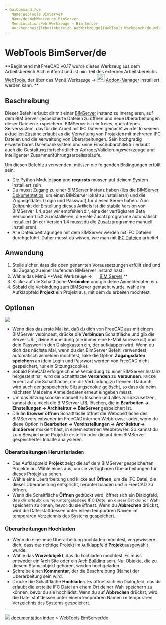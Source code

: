 ```yaml
---
- GuiCommand:/de
   Name:WebTools BimServer
   Name/de:WebWerkzeuge BimServer‏‎
   MenuLocation:Web Werkzeuge → Bim Server‏‎
   Workbenches:[Arbeitsbereich WebWerkzeuge](WebTools_Workbench/de.md)
---
```


# WebTools BimServer/de


**Beginnend mit FreeCAD v0.17 wurde dieses Werkzeug aus dem Arbeitsbereich Arch entfernt und ist nun Teil des externen Arbeitsbereichs [WebTools](WebTools_Workbench/de.md), der über das Menü Werkzeuge → <img src="images/AddonManager.svg" width=24px> [Addon-Manager](Std_AddonMgr/de.md) installiert werden kann.
**

## Beschreibung

Dieser Befehl erlaubt dir mit einer [BIMServer](http://www.bimserver.org) Instanz zu interagieren, auf dem BIM Server gespeicherte Dateien zu öffnen und neue Überarbeitungen dieser Dateien zu speichern. BIMServer ist ein freies, quelloffenes Serversystem, das für die Arbeit mit IFC Dateien gemacht wurde. In seinem aktuellen Zustand erlaubt es die Verwaltung von Projekten mit mehreren IFC Dateien und die Verwaltung von Überarbeitungen. Sein hochgradig erweiterbares Datenbanksystem und seine Einschubarchitektur erlaubt auch die Gestaltung fortschrittlicher Abfrage/Validierungswerkzeuge und intelligenter Zusammenführungsarbeitsabläufe.

Um diesen Befehl zu verwenden, müssen die folgenden Bedingungen erfüllt sein:

-   Die Python Module **json** und **requests** müssen auf deinem System installiert sein.
-   Du musst Zugang zu einer BIMServer Instanz haben (lies die [BIMServer Dokumentation](https://github.com/opensourceBIM/BIMserver/wiki), um einen BIMServer lokal zu installieren) und die Zugangsdaten (Login und Passwort) für diesen Server haben. Zum Zeitpunkt der Erstellung dieses Artikels ist die stabile Version von BIMServer 1.4, aber wir empfehlen dir, eine der verfügbaren Beta Versionen 1.5.X zu installieren, die viele Zusatzprogramme automatisch installiert (in der Version 1.4 musst du die Zusatzprogramme manuell installieren).
-   Alle Dateiübertragungen mit dem BIMServer werden mit IFC Dateien durchgeführt. Daher musst du wissen, wie man mit [IFC Dateien](Arch_IFC/de.md) arbeitet.

## Anwendung

1.  Stelle sicher, dass die oben genannten Voraussetzungen erfüllt sind und du Zugang zu einer laufenden BIMServer Instanz hast.
2.  Wähle das Menü **Web Werkzeuge → <img src="images/WebTools_BimServer.svg" width=16px> [BIM Server](WebTools_BimServer/de.md)
**
3.  Klicke auf die Schaltfläche **Verbinden** und gib deine Anmeldedaten ein.
4.  Sobald die Verbindung zum BIMServer gemacht wurde, wähle im Aufklappfeld **Projekt** ein Projekt aus, mit dem du arbeiten möchtest.

## Optionen

![](images/Arch_Bimserver_panel.jpg )

-   Wenn dies das erste Mal ist, daß du dich von FreeCAD aus mit einem BIMServer verbindest, drücke die **Verbinden** Schaltfläche und gib die Server URL, deine Anmeldung (die immer eine E-Mail Adresse ist) und dein Passwort in den Dialogkasten ein, der aufklappen wird. Wenn du dich das nächste Mal, wenn du den BimServer Befehl verwendest, automatisch anmelden möchtest, hake die Option **Zugangsdaten speichern** an (dein Login und Passwort werden von FreeCAD nicht gespeichert, nur ein Sitzungscookie).
-   Sobald FreeCAD erfolgreich eine Verbindung zu einer BIMServer Instanz hergestellt hat, wird die Schaltfläche **Verbinden** zu **Verbunden**. Klicke erneut auf die Schaltfläche, um die Verbindung zu trennen. Dadurch wird auch der gespeicherte Sitzungscookie gelöscht, so dass du beim nächsten Mal deine Anmeldedaten erneut eingeben musst.
-   Um das Sitzungscookie manuell zu löschen und alles zurückzusetzen, kannst du einfach die BIMServer URL löschen, die in **Bearbeiten → Einstellungen → Architektur → BimServer** gespeichert ist.
-   Die **Im Browser öffnen** Schaltfläche öffnet die Weboberfläche des BIMServers entweder im FreeCAD internen Webbrowser oder, wenn du diese Option in **Bearbeiten → Voreinstellungen → Architektur → BimServer** markiert hast, in einem externen Webbrowser. So kannst du zum Beispiel neue Projekte erstellen oder die auf dem BIMServer gespeicherten Inhalte analysieren.

### Überarbeitungen Herunterladen 

-   Das Aufklappfeld **Projekt** zeigt die auf dem BIMServer gespeicherten Projekte an. Wähle eines aus, um die verfügbaren Überarbeitungen für dieses Projekt zu sehen.
-   Wähle eine Überarbeitung und klicke auf **Öffnen**, um die IFC Datei, die dieser Überarbeitung entspricht, herunterzuladen und in FreeCAD zu öffnen.
-   Wenn die Schaltfläche **Öffnen** gedrückt wird, öffnet sich ein Dialogfeld, das dir erlaubt die heruntergeladene IFC Datei an einem Ort deiner Wahl speichern zu önnen, bevor du sie öffnest. Wenn du **Abbrechen** drückst, wird die Datei stattdessen unter einem temporären Namen im temporären Verzeichnis des Systems gespeichert.

### Überarbeitungen Hochladen 

-   Wenn du eine neue Überarbeitung hochladen möchtest, vergewissere dich, dass das richtige Projekt im Aufklappfeld **Projekt** ausgewählt wurde.
-   Wähle das **Wurzelobjekt**, das du hochladen möchtest. Es muss entweder ein [Arch Site](Arch_Site/de.md) oder ein [Arch Building](Arch_Building/de.md) sein. Nur Objekte, die zu diesem Stammobjekt gehören, werden hochgeladen.
-   Schreibe einen **Kommentar**, der die Beschreibung (Name) der Überarbeitung sein wird.
-   Drücke die Schaltfläche **Hochladen**. Es öffnet sich ein Dialogfeld, das dir erlaubt die erstellte IFC Datei an einem Ort deiner Wahl speichern zu können, bevor du sie hochlädst. Wenn du auf **Abbrechen** drückst, wird die Datei stattdessen unter einem temporären Namen im temporären Verzeichnis des Systems gespeichert.



---
![](images/Button_right.svg) [documentation index](../README.md) > WebTools BimServer/de
